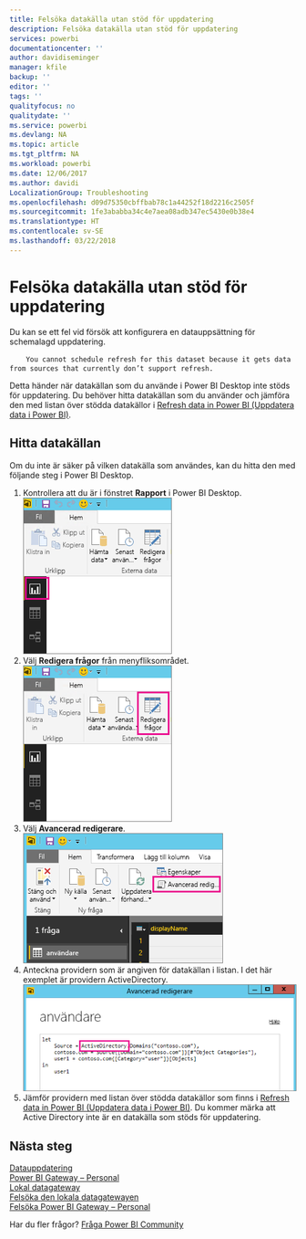 ```yaml
---
title: Felsöka datakälla utan stöd för uppdatering
description: Felsöka datakälla utan stöd för uppdatering
services: powerbi
documentationcenter: ''
author: davidiseminger
manager: kfile
backup: ''
editor: ''
tags: ''
qualityfocus: no
qualitydate: ''
ms.service: powerbi
ms.devlang: NA
ms.topic: article
ms.tgt_pltfrm: NA
ms.workload: powerbi
ms.date: 12/06/2017
ms.author: davidi
LocalizationGroup: Troubleshooting
ms.openlocfilehash: d09d75350cbffbab78c1a44252f18d2216c2505f
ms.sourcegitcommit: 1fe3ababba34c4e7aea08adb347ec5430e0b38e4
ms.translationtype: HT
ms.contentlocale: sv-SE
ms.lasthandoff: 03/22/2018
---
```

# <a name="troubleshooting-unsupported-data-source-for-refresh"></a>Felsöka datakälla utan stöd för uppdatering
Du kan se ett fel vid försök att konfigurera en datauppsättning för schemalagd uppdatering.

        You cannot schedule refresh for this dataset because it gets data from sources that currently don’t support refresh.

Detta händer när datakällan som du använde i Power BI Desktop inte stöds för uppdatering. Du behöver hitta datakällan som du använder och jämföra den med listan över stödda datakällor i [Refresh data in Power BI (Uppdatera data i Power BI)](refresh-data.md). 

## <a name="find-the-data-source"></a>Hitta datakällan
Om du inte är säker på vilken datakälla som användes, kan du hitta den med följande steg i Power BI Desktop.  

1. Kontrollera att du är i fönstret **Rapport** i Power BI Desktop.  
   ![](media/service-admin-troubleshoot-unsupported-data-source-for-refresh/tshoot-report-pane.png)
2. Välj **Redigera frågor** från menyfliksområdet.  
   ![](media/service-admin-troubleshoot-unsupported-data-source-for-refresh/tshoot-edit-queries.png)
3. Välj **Avancerad redigerare**.  
   ![](media/service-admin-troubleshoot-unsupported-data-source-for-refresh/tshoot-advanced-editor.png)
4. Anteckna providern som är angiven för datakällan i listan.  I det här exemplet är providern ActiveDirectory.  
   ![](media/service-admin-troubleshoot-unsupported-data-source-for-refresh/tshoot-provider.png)
5. Jämför providern med listan över stödda datakällor som finns i [Refresh data in Power BI (Uppdatera data i Power BI)](refresh-data.md).  Du kommer märka att Active Directory inte är en datakälla som stöds för uppdatering.  

## <a name="next-steps"></a>Nästa steg
[Datauppdatering](refresh-data.md)  
[Power BI Gateway – Personal](personal-gateway.md)  
[Lokal datagateway](service-gateway-onprem.md)  
[Felsöka den lokala datagatewayen](service-gateway-onprem-tshoot.md)  
[Felsöka Power BI Gateway – Personal](service-admin-troubleshooting-power-bi-personal-gateway.md)  

Har du fler frågor? [Fråga Power BI Community](http://community.powerbi.com/)

